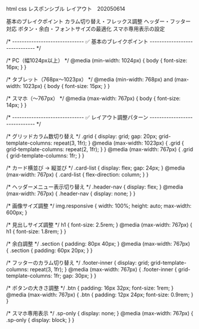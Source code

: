 html css レスポンシブル レイアウト　202050614

基本のブレイクポイント
カラム切り替え・フレックス調整
ヘッダー・フッター対応
ボタン・余白・フォントサイズの最適化
スマホ専用表示の設定


/* ------------------------------
   ✅ 基本のブレイクポイント
------------------------------ */

/* PC（幅1024px以上） */
@media (min-width: 1024px) {
  body {
    font-size: 16px;
  }
}

/* タブレット（768px〜1023px） */
@media (min-width: 768px) and (max-width: 1023px) {
  body {
    font-size: 15px;
  }
}

/* スマホ（〜767px） */
@media (max-width: 767px) {
  body {
    font-size: 14px;
  }
}

/* ------------------------------
   ✅ レイアウト調整パターン
------------------------------ */

/* グリッドカラム数切り替え */
.grid {
  display: grid;
  gap: 20px;
  grid-template-columns: repeat(3, 1fr);
}
@media (max-width: 1023px) {
  .grid {
    grid-template-columns: repeat(2, 1fr);
  }
}
@media (max-width: 767px) {
  .grid {
    grid-template-columns: 1fr;
  }
}

/* カード横並び → 縦並び */
.card-list {
  display: flex;
  gap: 24px;
}
@media (max-width: 767px) {
  .card-list {
    flex-direction: column;
  }
}

/* ヘッダーメニュー表示切り替え */
.header-nav {
  display: flex;
}
@media (max-width: 767px) {
  .header-nav {
    display: none;
  }
}

/* 画像サイズ調整 */
img.responsive {
  width: 100%;
  height: auto;
  max-width: 600px;
}

/* 見出しサイズ調整 */
h1 {
  font-size: 2.5rem;
}
@media (max-width: 767px) {
  h1 {
    font-size: 1.8rem;
  }
}

/* 余白調整 */
.section {
  padding: 80px 40px;
}
@media (max-width: 767px) {
  .section {
    padding: 60px 20px;
  }
}

/* フッターのカラム切り替え */
.footer-inner {
  display: grid;
  grid-template-columns: repeat(3, 1fr);
}
@media (max-width: 767px) {
  .footer-inner {
    grid-template-columns: 1fr;
    gap: 30px;
  }
}

/* ボタンの大きさ調整 */
.btn {
  padding: 16px 32px;
  font-size: 1rem;
}
@media (max-width: 767px) {
  .btn {
    padding: 12px 24px;
    font-size: 0.9rem;
  }
}

/* スマホ専用表示 */
.sp-only {
  display: none;
}
@media (max-width: 767px) {
  .sp-only {
    display: block;
  }
}
